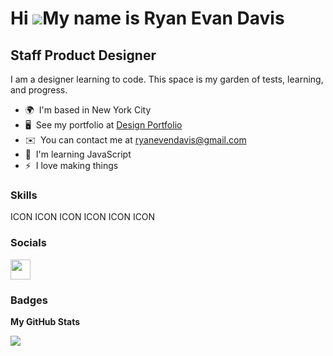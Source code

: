 Hi ![](https://user-images.githubusercontent.com/18350557/176309783-0785949b-9127-417c-8b55-ab5a4333674e.gif)My name is Ryan Evan Davis
=======================================================================================================================================

Staff Product Designer
----------------------

I am a designer learning to code. This space is my garden of tests, learning, and progress.

* 🌍  I'm based in New York City
* 🖥️  See my portfolio at [Design Portfolio](http://ryanevandavis.com)
* ✉️  You can contact me at [ryanevendavis@gmail.com](mailto:ryanevendavis@gmail.com)
* 🧠  I'm learning JavaScript
* ⚡  I love making things

### Skills


<p align="left">
ICON ICON ICON ICON ICON ICON
</p>


### Socials

<p align="left"> <a href="https://www.github.com/ryanevandavis" target="_blank" rel="noreferrer"> <picture> <source media="(prefers-color-scheme: dark)" srcset="https://raw.githubusercontent.com/danielcranney/readme-generator/main/public/icons/socials/github-dark.svg" /> <source media="(prefers-color-scheme: light)" srcset="https://raw.githubusercontent.com/danielcranney/readme-generator/main/public/icons/socials/github.svg" /> <img src="https://raw.githubusercontent.com/danielcranney/readme-generator/main/public/icons/socials/github.svg" width="32" height="32" /> </picture> </a></p>

### Badges

<b>My GitHub Stats</b>

<a href="http://www.github.com/ryanevandavis"><img src="https://github-readme-streak-stats.herokuapp.com/?user=ryanevandavis&stroke=ffffff&background=1c1917&ring=0891b2&fire=0891b2&currStreakNum=ffffff&currStreakLabel=0891b2&sideNums=ffffff&sideLabels=ffffff&dates=ffffff&hide_border=true" /></a>

